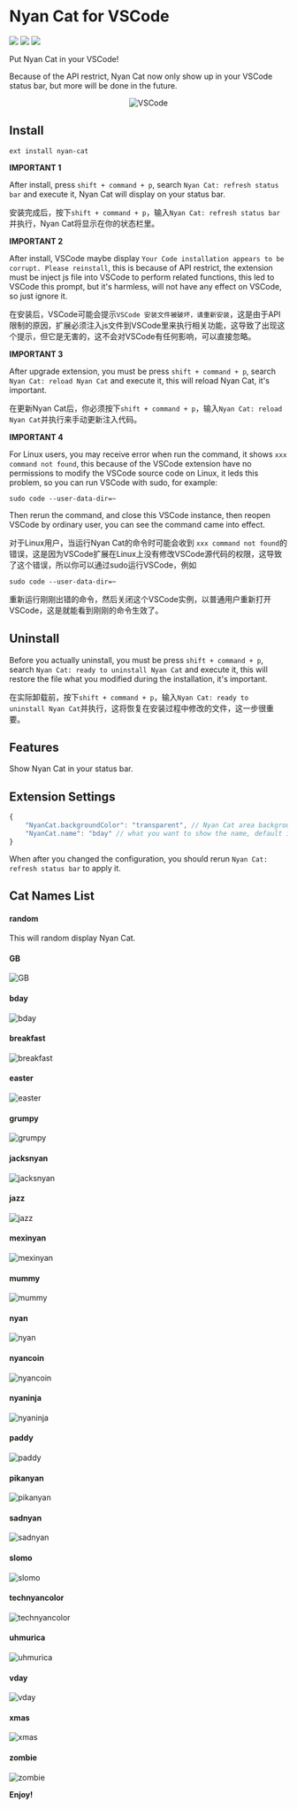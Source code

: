 # Nyan Cat for VSCode

[![](https://vsmarketplacebadge.apphb.com/version-short/zhengrenzhe.nyan-cat.svg)](https://marketplace.visualstudio.com/items?itemName=zhengrenzhe.nyan-cat)
[![](https://vsmarketplacebadge.apphb.com/installs-short/zhengrenzhe.nyan-cat.svg)](https://marketplace.visualstudio.com/items?itemName=zhengrenzhe.nyan-cat)
[![](https://vsmarketplacebadge.apphb.com/rating-short/zhengrenzhe.nyan-cat.svg)](https://marketplace.visualstudio.com/items?itemName=zhengrenzhe.nyan-cat)

Put Nyan Cat in your VSCode!

Because of the API restrict, Nyan Cat now only show up in your VSCode status bar, but more will be done in the future.

<p align="center">
    <img src="https://raw.githubusercontent.com/zhengrenzhe/vscode-Nyan-Cat/master/src/imgs/r.gif" alt="VSCode"/>
</p>


## Install

```
ext install nyan-cat
```

**IMPORTANT 1**

After install, press `shift + command + p`, search `Nyan Cat: refresh status bar` and execute it, Nyan Cat will display on your status bar.

安装完成后，按下`shift + command + p`，输入`Nyan Cat: refresh status bar`并执行，Nyan Cat将显示在你的状态栏里。

**IMPORTANT 2**

After install, VSCode maybe display `Your Code installation appears to be corrupt. Please reinstall`, this is because of API restrict, the extension must be inject js file into VSCode to perform related functions, this led to VSCode this prompt, but it's harmless, will not have any effect on VSCode, so just ignore it.

在安装后，VSCode可能会提示`VSCode 安装文件被破坏，请重新安装`，这是由于API限制的原因，扩展必须注入js文件到VSCode里来执行相关功能，这导致了出现这个提示，但它是无害的，这不会对VSCode有任何影响，可以直接忽略。

**IMPORTANT 3**

After upgrade extension, you must be press `shift + command + p`, search `Nyan Cat: reload Nyan Cat` and execute it, this will reload Nyan Cat, it's important.

在更新Nyan Cat后，你必须按下`shift + command + p`，输入`Nyan Cat: reload Nyan Cat`并执行来手动更新注入代码。

**IMPORTANT 4**

For Linux users, you may receive error when run the command, it shows `xxx command not found`, this because of the VSCode extension have no permissions to modify the VSCode source code on Linux, it leds this problem, so you can run VSCode with sudo, for example:
```
sudo code --user-data-dir=~
```
Then rerun the command, and close this VSCode instance, then reopen VSCode by ordinary user, you can see the command came into effect.

对于Linux用户，当运行Nyan Cat的命令时可能会收到 `xxx command not found`的错误，这是因为VSCode扩展在Linux上没有修改VSCode源代码的权限，这导致了这个错误，所以你可以通过sudo运行VSCode，例如
```
sudo code --user-data-dir=~
```
重新运行刚刚出错的命令，然后关闭这个VSCode实例，以普通用户重新打开VSCode，这是就能看到刚刚的命令生效了。

## Uninstall

Before you actually uninstall, you must be press `shift + command + p`, search `Nyan Cat: ready to uninstall Nyan Cat` and execute it,
this will restore the file what you modified during the installation, it's important.

在实际卸载前，按下`shift + command + p`，输入`Nyan Cat: ready to uninstall Nyan Cat`并执行，这将恢复在安装过程中修改的文件，这一步很重要。


## Features

Show Nyan Cat in your status bar.

## Extension Settings

```javascript
{
    "NyanCat.backgroundColor": "transparent", // Nyan Cat area background color, default is transparent, it accepts any css color string.
    "NyanCat.name": "bday" // what you want to show the name, default is bday
}
```

When after you changed the configuration, you should rerun `Nyan Cat: refresh status bar` to apply it.

## Cat Names List

#### random
This will random display Nyan Cat.

#### GB
![GB](https://raw.githubusercontent.com/zhengrenzhe/vscode-Nyan-Cat/master/src/imgs/GB.gif)

#### bday
![bday](https://raw.githubusercontent.com/zhengrenzhe/vscode-Nyan-Cat/master/src/imgs/bday.gif)

#### breakfast
![breakfast](https://raw.githubusercontent.com/zhengrenzhe/vscode-Nyan-Cat/master/src/imgs/breakfast.gif)

#### easter
![easter](https://raw.githubusercontent.com/zhengrenzhe/vscode-Nyan-Cat/master/src/imgs/easter.gif)

#### grumpy
![grumpy](https://raw.githubusercontent.com/zhengrenzhe/vscode-Nyan-Cat/master/src/imgs/grumpy.gif)

#### jacksnyan
![jacksnyan](https://raw.githubusercontent.com/zhengrenzhe/vscode-Nyan-Cat/master/src/imgs/jacksnyan.gif)

#### jazz
![jazz](https://raw.githubusercontent.com/zhengrenzhe/vscode-Nyan-Cat/master/src/imgs/jazz.gif)

#### mexinyan
![mexinyan](https://raw.githubusercontent.com/zhengrenzhe/vscode-Nyan-Cat/master/src/imgs/mexinyan.gif)

#### mummy
![mummy](https://raw.githubusercontent.com/zhengrenzhe/vscode-Nyan-Cat/master/src/imgs/mummy.gif)

#### nyan
![nyan](https://raw.githubusercontent.com/zhengrenzhe/vscode-Nyan-Cat/master/src/imgs/nyan.gif)

#### nyancoin
![nyancoin](https://raw.githubusercontent.com/zhengrenzhe/vscode-Nyan-Cat/master/src/imgs/nyancoin.gif)

#### nyaninja
![nyaninja](https://raw.githubusercontent.com/zhengrenzhe/vscode-Nyan-Cat/master/src/imgs/nyaninja.gif)

#### paddy
![paddy](https://raw.githubusercontent.com/zhengrenzhe/vscode-Nyan-Cat/master/src/imgs/paddy.gif)

#### pikanyan
![pikanyan](https://raw.githubusercontent.com/zhengrenzhe/vscode-Nyan-Cat/master/src/imgs/pikanyan.gif)

#### sadnyan
![sadnyan](https://raw.githubusercontent.com/zhengrenzhe/vscode-Nyan-Cat/master/src/imgs/sadnyan.gif)

#### slomo
![slomo](https://raw.githubusercontent.com/zhengrenzhe/vscode-Nyan-Cat/master/src/imgs/slomo.gif)

#### technyancolor
![technyancolor](https://raw.githubusercontent.com/zhengrenzhe/vscode-Nyan-Cat/master/src/imgs/technyancolor.gif)

#### uhmurica
![uhmurica](https://raw.githubusercontent.com/zhengrenzhe/vscode-Nyan-Cat/master/src/imgs/uhmurica.gif)

#### vday
![vday](https://raw.githubusercontent.com/zhengrenzhe/vscode-Nyan-Cat/master/src/imgs/vday.gif)

#### xmas
![xmas](https://raw.githubusercontent.com/zhengrenzhe/vscode-Nyan-Cat/master/src/imgs/xmas.gif)

#### zombie
![zombie](https://raw.githubusercontent.com/zhengrenzhe/vscode-Nyan-Cat/master/src/imgs/zombie.gif)

**Enjoy!**
